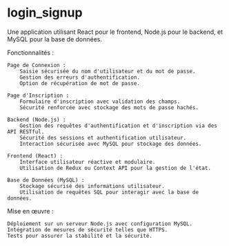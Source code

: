 # login_signup
Une application utilisant React pour le frontend, Node.js pour le backend, et MySQL pour la base de données.

Fonctionnalités :

    Page de Connexion :
        Saisie sécurisée du nom d'utilisateur et du mot de passe.
        Gestion des erreurs d'authentification.
        Option de récupération de mot de passe.

    Page d'Inscription :
        Formulaire d'inscription avec validation des champs.
        Sécurité renforcée avec stockage des mots de passe hachés.

    Backend (Node.js) :
        Gestion des requêtes d'authentification et d'inscription via des API RESTful.
        Sécurité des sessions et authentification utilisateur.
        Interaction sécurisée avec MySQL pour stockage des données.

    Frontend (React) :
        Interface utilisateur réactive et modulaire.
        Utilisation de Redux ou Context API pour la gestion de l'état.

    Base de Données (MySQL) :
        Stockage sécurisé des informations utilisateur.
        Utilisation de requêtes SQL pour interagir avec la base de données.

Mise en œuvre :

    Déploiement sur un serveur Node.js avec configuration MySQL.
    Intégration de mesures de sécurité telles que HTTPS.
    Tests pour assurer la stabilité et la sécurité.